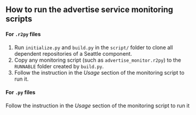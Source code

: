 ## How to run the advertise service monitoring scripts

#### For ```.r2py``` files
1. Run ```initialize.py``` and ```build.py``` in the ```script/``` folder to clone all dependent repositories of a Seattle component. 
2. Copy any monitoring script (such as ```advertise_monitor.r2py```) to the ```RUNNABLE``` folder created by ```build.py```. 
3. Follow the instruction in the _Usage_ section of the monitoring script to run it. 

#### For ```.py``` files
 Follow the instruction in the _Usage_ section of the monitoring script to run it